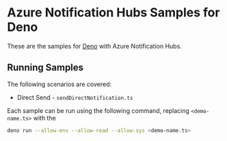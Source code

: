 # Azure Notification Hubs Samples for Deno

These are the samples for [Deno](https://deno.land/) with Azure Notification Hubs.

## Running Samples

The following scenarios are covered:

- Direct Send - `sendDirectNotification.ts`


Each sample can be run using the following command, replacing `<demo-name.ts>` with the 

```bash
deno run --allow-env --allow-read --allow-sys <demo-name.ts>
```
